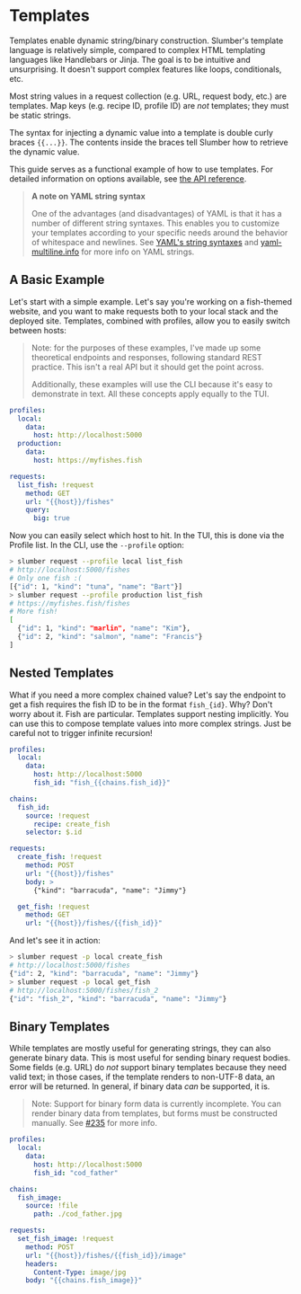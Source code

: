 # Templates

Templates enable dynamic string/binary construction. Slumber's template language is relatively simple, compared to complex HTML templating languages like Handlebars or Jinja. The goal is to be intuitive and unsurprising. It doesn't support complex features like loops, conditionals, etc.

Most string values in a request collection (e.g. URL, request body, etc.) are templates. Map keys (e.g. recipe ID, profile ID) are _not_ templates; they must be static strings.

The syntax for injecting a dynamic value into a template is double curly braces `{{...}}`. The contents inside the braces tell Slumber how to retrieve the dynamic value.

This guide serves as a functional example of how to use templates. For detailed information on options available, see [the API reference](../api/request_collection/template.md).

> **A note on YAML string syntax**
>
> One of the advantages (and disadvantages) of YAML is that it has a number of different string syntaxes. This enables you to customize your templates according to your specific needs around the behavior of whitespace and newlines. See [YAML's string syntaxes](https://www.educative.io/answers/how-to-represent-strings-in-yaml) and [yaml-multiline.info](https://yaml-multiline.info/) for more info on YAML strings.

## A Basic Example

Let's start with a simple example. Let's say you're working on a fish-themed website, and you want to make requests both to your local stack and the deployed site. Templates, combined with profiles, allow you to easily switch between hosts:

> Note: for the purposes of these examples, I've made up some theoretical endpoints and responses, following standard REST practice. This isn't a real API but it should get the point across.
>
> Additionally, these examples will use the CLI because it's easy to demonstrate in text. All these concepts apply equally to the TUI.

```yaml
profiles:
  local:
    data:
      host: http://localhost:5000
  production:
    data:
      host: https://myfishes.fish

requests:
  list_fish: !request
    method: GET
    url: "{{host}}/fishes"
    query:
      big: true
```

Now you can easily select which host to hit. In the TUI, this is done via the Profile list. In the CLI, use the `--profile` option:

```sh
> slumber request --profile local list_fish
# http://localhost:5000/fishes
# Only one fish :(
[{"id": 1, "kind": "tuna", "name": "Bart"}]
> slumber request --profile production list_fish
# https://myfishes.fish/fishes
# More fish!
[
  {"id": 1, "kind": "marlin", "name": "Kim"},
  {"id": 2, "kind": "salmon", "name": "Francis"}
]
```

## Nested Templates

What if you need a more complex chained value? Let's say the endpoint to get a fish requires the fish ID to be in the format `fish_{id}`. Why? Don't worry about it. Fish are particular. Templates support nesting implicitly. You can use this to compose template values into more complex strings. Just be careful not to trigger infinite recursion!

```yaml
profiles:
  local:
    data:
      host: http://localhost:5000
      fish_id: "fish_{{chains.fish_id}}"

chains:
  fish_id:
    source: !request
      recipe: create_fish
    selector: $.id

requests:
  create_fish: !request
    method: POST
    url: "{{host}}/fishes"
    body: >
      {"kind": "barracuda", "name": "Jimmy"}

  get_fish: !request
    method: GET
    url: "{{host}}/fishes/{{fish_id}}"
```

And let's see it in action:

```sh
> slumber request -p local create_fish
# http://localhost:5000/fishes
{"id": 2, "kind": "barracuda", "name": "Jimmy"}
> slumber request -p local get_fish
# http://localhost:5000/fishes/fish_2
{"id": "fish_2", "kind": "barracuda", "name": "Jimmy"}
```

## Binary Templates

While templates are mostly useful for generating strings, they can also generate binary data. This is most useful for sending binary request bodies. Some fields (e.g. URL) do _not_ support binary templates because they need valid text; in those cases, if the template renders to non-UTF-8 data, an error will be returned. In general, if binary data _can_ be supported, it is.

> Note: Support for binary form data is currently incomplete. You can render binary data from templates, but forms must be constructed manually. See [#235](https://github.com/LucasPickering/slumber/discussions/235) for more info.

```yaml
profiles:
  local:
    data:
      host: http://localhost:5000
      fish_id: "cod_father"

chains:
  fish_image:
    source: !file
      path: ./cod_father.jpg

requests:
  set_fish_image: !request
    method: POST
    url: "{{host}}/fishes/{{fish_id}}/image"
    headers:
      Content-Type: image/jpg
    body: "{{chains.fish_image}}"
```
